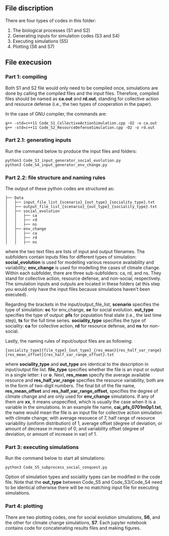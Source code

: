 ## File discription

There are four types of codes in this folder:

1. The biological processes (S1 and S2)
2. Generating inputs for simulation codes (S3 and S4)
3. Executing simulations (S5)
4. Plotting (S6 and S7)

## File execusion

### Part 1: compiling
Both S1 and S2 file would only need to be compiled once, simulations are done by calling the compiled files and the input files. Therefore, compiled files should be named as __ca.out__ and __rd.out__, standing for collective action and resource defense (i.e., the two types of cooperation in the paper). 

In the case of GNU compiler, the commands are:

```
g++ -std=c++11 Code_S1_CollectiveActionSimulation.cpp -O2 -o ca.out
g++ -std=c++11 Code_S2_ResourceDefenseSimulation.cpp -O2 -o rd.out
```

### Part 2.1: generating inputs
Run the command below to produce the input files and folders:
```
python3 Code_S3_input_generator_social_evolution.py
python3 Code_S4_input_generator_env_change.py
```

### Part 2.2: file structure and naming rules
The output of these python codes are structured as:
```
├── Data
│   ├── input_file_list_{scenario}_{out_type}_{sociality_type}.txt
│   ├── output_file_list_{scenario}_{out_type}_{sociality_type}.txt
│   ├── social_evolution
│   │   ├── ca
│   │   ├── rd
│   │   ├── ns
│   ├── env_change
│   │   ├── ca
│   │   ├── rd
│   │   ├── ns
```
where the two text files are lists of input and output filenames. The subfolders contain inputs files for different types of simulation: __social_evolution__ is used for modelling various resource availability and variability; __env_change__ is used for modelling the cases of climate change. Within each subfolder, there are three sub-subfolders: ca, rd, and ns. They stand for collective action, resource defense, and non-social, respectively. The simulation inputs and outputs are located in these folders (at this step you would only have the input files because simulations haven't been executed). 

Regarding the brackets in the input/output_file_list, __scenario__ specifies the type of simulation: __ec__ for env_change, __se__ for social evolution. __out_type__ specifies the type of output: __pfs__ for population final state (i.e., the last time step), __ts__ for the full time series. __sociality_type__ specifies the type of sociality: __ca__ for collective action, __rd__ for resource defense, and __ns__ for non-social.

Lastly, the naming rules of input/output files are as following:
```
{sociality_type}{file_type}_{out_type}_{res_mean}{res_half_var_range}{res_mean_offset}{res_half_var_range_offset}.txt
```
where __sociality_type__ and __out_type__ are identical to the description in input/output file list. __file_type__ specifies whether the file is an input or output in a single letter: __i__ or __o__. Next, __res_mean__ specify the average available resource and __res_half_var_range__ specifies the resource variability, both are in the form of two-digit numbers. The final bit of the file name, __res_mean_offset__ and __res_half_var_range_offset__, specifies the degree of climate change and are only used for __env_change__ simulations. If any of them are __xx__, it means unspecified, which is usually the case when it is a variable in the simulations. In an example file name, __cai_pfs_0701m0p1.txt__, the name would mean the file is an input file for collective action simulation with climate change; with average resouece of 7, half range of resource variability (uniform distribution) of 1, average offset (degree of deviation, or amount of decrease in mean) of 0, and variability offset (degree of deviation, or amount of increase in var) of 1.

### Part 3: executing simulations
Run the command below to start all simulations:
```
python3 Code_S5_subprocess_social_conquest.py
```
Option of simulation types and sociality types can be modified in the code file. Note that the __out_type__ between Code_S5 and Code_S3/Code_S4 need to be identical otherwise there will be no matching input file for executing simulations.

### Part 4: plotting
There are two plotting codes, one for social evolution simulations, __S6__, and the other for climate change simulations, __S7__. Each jupyter notebook contains code for concatenating results files and making figures. 
